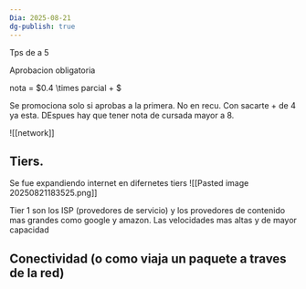 ```yaml
---
Dia: 2025-08-21
dg-publish: true
---
```

Tps de a 5

Aprobacion obligatoria 

nota = $0.4 \times parcial + $


Se promociona solo si aprobas a la primera. No en recu. Con sacarte + de 4 ya esta. DEspues hay que tener nota de cursada mayor a 8.


![[network]]


## Tiers. 


Se fue expandiendo internet en difernetes tiers
![[Pasted image 20250821183525.png]]

Tier 1 son los ISP (provedores de servicio) y los provedores de contenido mas grandes como google y amazon. Las velocidades mas altas y de mayor capacidad


## Conectividad (o como viaja un paquete a traves de la red)

